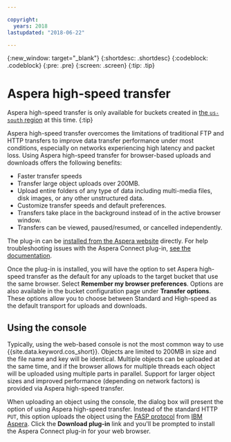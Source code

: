 ```yaml
---

copyright:
  years: 2018
lastupdated: "2018-06-22"

---
```

{:new_window: target="_blank"}
{:shortdesc: .shortdesc}
{:codeblock: .codeblock}
{:pre: .pre}
{:screen: .screen}
{:tip: .tip}

# Aspera high-speed transfer

Aspera high-speed transfer is only available for buckets created in [the `us-south` region](/docs/services/cloud-object-storage/basics/endpoints.html) at this time.
{:tip}

Aspera high-speed transfer overcomes the limitations of traditional FTP and HTTP transfers to improve data transfer performance under most conditions, especially on networks experiencing high latency and packet loss. Using Aspera high-speed transfer for browser-based uploads and downloads offers the following benefits:

- Faster transfer speeds
- Transfer large object uploads over 200MB.
- Upload entire folders of any type of data including multi-media files, disk images, or any other unstructured data.
- Customize transfer speeds and default preferences.
- Transfers take place in the background instead of in the active browser window.
- Transfers can be viewed, paused/resumed, or cancelled independently.

The plug-in can be [installed from the Aspera website](http://downloads.asperasoft.com/connect2/) directly. For help troubleshooting issues with the Aspera Connect plug-in, [see the documentation](http://downloads.asperasoft.com/en/documentation/8).

Once the plug-in is installed, you will have the option to set Aspera high-speed transfer as the default for any uploads to the target bucket that use the same browser. Select **Remember my browser preferences**. Options are also available in the bucket configuration page under **Transfer options**. These options allow you to choose between Standard and High-speed as the default transport for uploads and downloads.

## Using the console

Typically, using the web-based console is not the most common way to use {{site.data.keyword.cos_short}}. Objects are limited to 200MB in size and the file name and key will be identical. Multiple objects can be uploaded at the same time, and if the browser allows for multiple threads each object will be uploaded using multiple parts in parallel. Support for larger object sizes and improved performance (depending on network factors) is provided via Aspera high-speed transfer.

When uploading an object using the console, the dialog box will present the option of using Aspera high-speed transfer. Instead of the standard HTTP `PUT`, this option uploads the object using the [FASP protocol](http://asperasoft.com/technology/transport/fasp/) from [IBM Aspera](https://www.ibm.com/cloud/high-speed-data-transfer). Click the **Download plug-in** link and you'll be prompted to install the Aspera Connect plug-in for your web browser.


